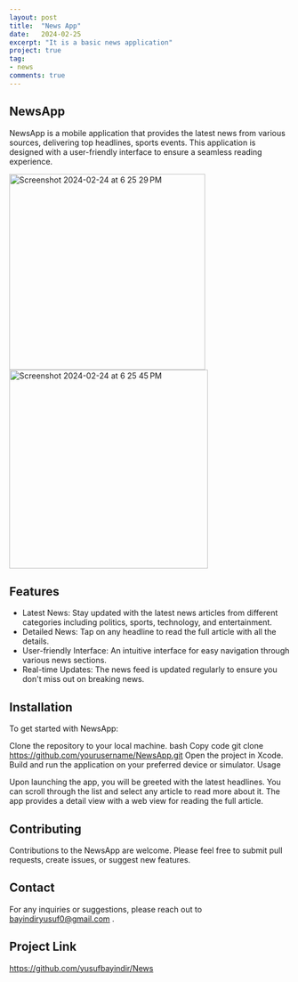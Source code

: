 ```yaml
---
layout: post
title:  "News App"
date:   2024-02-25
excerpt: "It is a basic news application"
project: true
tag:
- news
comments: true
---
```


## NewsApp

NewsApp is a mobile application that provides the latest news from various sources, delivering top headlines, sports events. This application is designed with a user-friendly interface to ensure a seamless reading experience.

<img width="352" alt="Screenshot 2024-02-24 at 6 25 29 PM" src="https://github.com/yusufbayindir/News/assets/126359377/e4c81515-e865-46e7-b2c1-0b8579508e99">
<img width="357" alt="Screenshot 2024-02-24 at 6 25 45 PM" src="https://github.com/yusufbayindir/News/assets/126359377/1bdfe808-9299-4b6d-a193-a2a0f1da6461">


## Features

* Latest News: Stay updated with the latest news articles from different categories including politics, sports, technology, and entertainment.
* Detailed News: Tap on any headline to read the full article with all the details.
* User-friendly Interface: An intuitive interface for easy navigation through various news sections.
* Real-time Updates: The news feed is updated regularly to ensure you don't miss out on breaking news.
## Installation

To get started with NewsApp:

Clone the repository to your local machine.
bash
Copy code
git clone https://github.com/yourusername/NewsApp.git
Open the project in Xcode.
Build and run the application on your preferred device or simulator.
Usage

Upon launching the app, you will be greeted with the latest headlines. You can scroll through the list and select any article to read more about it. The app provides a detail view with a web view for reading the full article.

## Contributing

Contributions to the NewsApp are welcome. Please feel free to submit pull requests, create issues, or suggest new features.

## Contact

For any inquiries or suggestions, please reach out to bayindiryusuf0@gmail.com .

## Project Link

https://github.com/yusufbayindir/News
